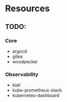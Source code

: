 # Resources

## TODO:

### Core

- argocd
- gitea
- woodpecker

### Observability

- kiali
- kube-prometheus-stack
- kubernetes-dashboard
